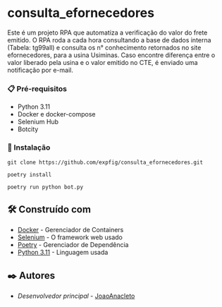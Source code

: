 # consulta_efornecedores

Este é um projeto RPA que automatiza a verificação do valor do frete emitido.
O RPA roda a cada hora consultando a base de dados interna (Tabela: tg99all) e consulta os n° conhecimento retornados no site efornecedores, para a usina Usiminas.
Caso encontre diferença entre o valor liberado pela usina e o valor emitido no CTE, é enviado uma notificação por e-mail.


### 📋 Pré-requisitos

* Python 3.11
* Docker e docker-compose
* Selenium Hub
* Botcity

### 🔧 Instalação

```
git clone https://github.com/expfig/consulta_efornecedores.git
```
```
poetry install 
```
```
poetry run python bot.py
```


## 🛠️ Construído com

* [Docker](https://docs.docker.com/) - Gerenciador de Containers
* [Selenium](https://github.com/SeleniumHQ/docker-selenium) - O framework web usado
* [Poetry](https://python-poetry.org/docs/) - Gerenciador de Dependência
* [Python 3.11](https://docs.python.org/3.11/) - Linguagem usada

 

## ✒️ Autores

* *Desenvolvedor principal* - [JoaoAnacleto](https://github.com/JoaoAnacletoFIG)
